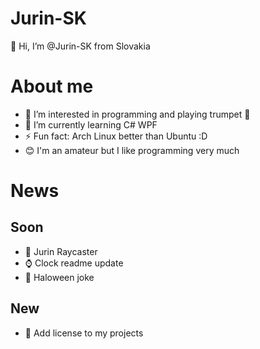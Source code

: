 # Jurin-SK

👋 Hi, I’m @Jurin-SK from Slovakia

# About me

- 👀 I’m interested in programming and playing trumpet 🎺
- 🌱 I’m currently learning C# WPF
- ⚡ Fun fact: Arch Linux better than Ubuntu :D
- 😊 I'm an amateur but I like programming very much

# News

## Soon

- 🔦 Jurin Raycaster
- ⌚ Clock readme update
- 🎃 Haloween joke

## New

- 📑 Add license to my projects
